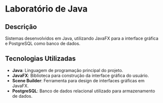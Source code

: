# Laboratório de Java

## Descrição

Sistemas desenvolvidos em Java, utilizando JavaFX para a interface gráfica e PostgreSQL como banco de dados.

## Tecnologias Utilizadas

- **Java**: Linguagem de programação principal do projeto.
- **JavaFX**: Biblioteca para construção da interface gráfica do usuário.
- **Scene Builder**: Ferramenta para design de interfaces gráficas em JavaFX.
- **PostgreSQL**: Banco de dados relacional utilizado para armazenamento de dados.



